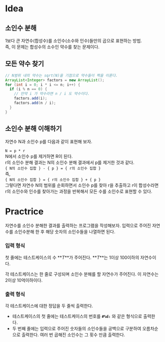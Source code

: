 # Idea

## 소인수 분해

1보다 큰 자연수(합성수)를 소인수(소수와 인수)들만의 곱으로 표현하는 방법.  
즉, 이 문제는 합성수의 소수인 약수를 찾는 문제이다.

## 모든 약수 찾기

```java
// N범위 내의 약수는 sqrt(N)을 기점으로 약수들이 짝을 이룬다.
ArrayList<Integer> factors = new ArrayList();
for (int i = 0; i * i <= n; i++) {
  if (i % n == 0) {
    // 만약 i 가 약수라면 n / i 도 약수이다.
    factors.add(i);
    factors.add(n / i);
  }
}
```

## 소인수 분해 이해하기

자연수 N과 소인수 p를 다음과 같이 표현해 보자.

`N = p * r`  
N에서 소인수 p를 제거하면 R이 된다.  
r의 소인수 분해 결과는 N의 소인수 분해 결과에서 p를 제거한 것과 같다.  
`{ N의 소인수 집합 } - { p } = { r의 소인수 집합 }`  
즉,  
`{ N의 소인수 집합 } = { r의 소인수 집합 } + { p }`  
그렇다면 자연수 N의 범위를 순회하면서 소인수 p를 찾아 r을 추출하고 r이 합성수라면 r의 소인수와 인수를 찾아가는 과정을 반복해서 모든 수를 소인수로 표현할 수 있다.

# Practrice

자연수를 소인수 분해한 결과를 출력하는 프로그램을 작성해보자. 입력으로 주어진 자연수를 소인수분해 한 후 해당 숫자의 소인수들을 나열하면 된다.

### **입력 형식**

첫 줄에는 테스트케이스의 수 **_T_**가 주어진다. **_T_**는 1이상 100이하의 자연수이다.

각 테스트케이스는 한 줄로 구성되며 소인수 분해를 할 자연수가 주어진다. 이 자연수는 2이상 10억이하이다.

### **출력 형식**

각 테스트케이스에 대한 정답을 두 줄씩 출력한다.

- 테스트케이스의 첫 줄에는 테스트케이스의 번호를 **`#%d:`** 와 같은 형식으로 출력한다.
- 두 번째 줄에는 입력으로 주어진 숫자들의 소인수들을 공백으로 구분하여 오름차순으로 출력한다. 여러 번 곱해진 소인수는 그 횟수 만큼 출력한다.
